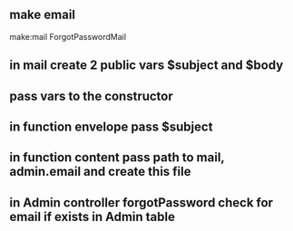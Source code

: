 ## make email
make:mail ForgotPasswordMail
## in mail create 2 public vars $subject and $body

## pass vars to the constructor
## in function envelope pass $subject 
## in function content pass path to mail, admin.email and create this file
## in Admin controller forgotPassword check for email if exists in Admin table
